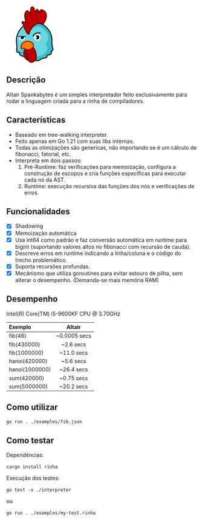 <img src="./altair.png" width="150" height="150">

## Descrição
Altair Spankabytes é um simples interpretador feito exclusivamente para rodar a linguagem criada para a rinha de compiladores. 

## Características
- Baseado em tree-walking interpreter.
- Feito apenas em Go 1.21 com suas libs internas.
- Todas as otimizações são genericas, não importando se é um cálculo de fibonacci, fatorial, etc.
- Interpreta em dois passos:
    1. Pré-Runtime: faz verificações para memoização, configura a construção de escopos e cria funções específicas para executar cada nó da AST.
    2. Runtime: execução recursiva das funções dos nós e verificações de erros.

## Funcionalidades
- [x] Shadowing
- [x] Memoização automática
- [x] Usa int64 como padrão e faz conversão automática em runtime para bigint (suportando valores altos no fibonacci com recursão de cauda).
- [x] Descreve erros em runtime indicando a linha/coluna e o código do trecho problemático.
- [x] Suporta recursões profundas.
- [x] Mecânismo que utiliza goroutines para evitar estouro de pilha, sem alterar o desempenho. (Demanda-se mais memória RAM)

## Desempenho
Intel(R) Core(TM) i5-9600KF CPU @ 3.70GHz

|Exemplo           | Altair           
|:-----------------|:-----------------:|
|fib(46)           |~0.0005 secs       |
|fib(430000)       |~2.6 secs          |
|fib(1000000)      |~11.0 secs         |
|hanoi(420000)     |~5.6 secs          |
|hanoi(1000000)    |~26.4 secs         |
|sum(420000)       |~0.75 secs         |
|sum(5000000)      |~20.2 secs         |

## Como utilizar
```
go run . ./examples/fib.json
```

## Como testar
Dependências:
```
cargo install rinha
```
Execução dos testes:
```
go test -v ./interpreter
```
ou 
```
go run . ./examples/my-test.rinha
```
